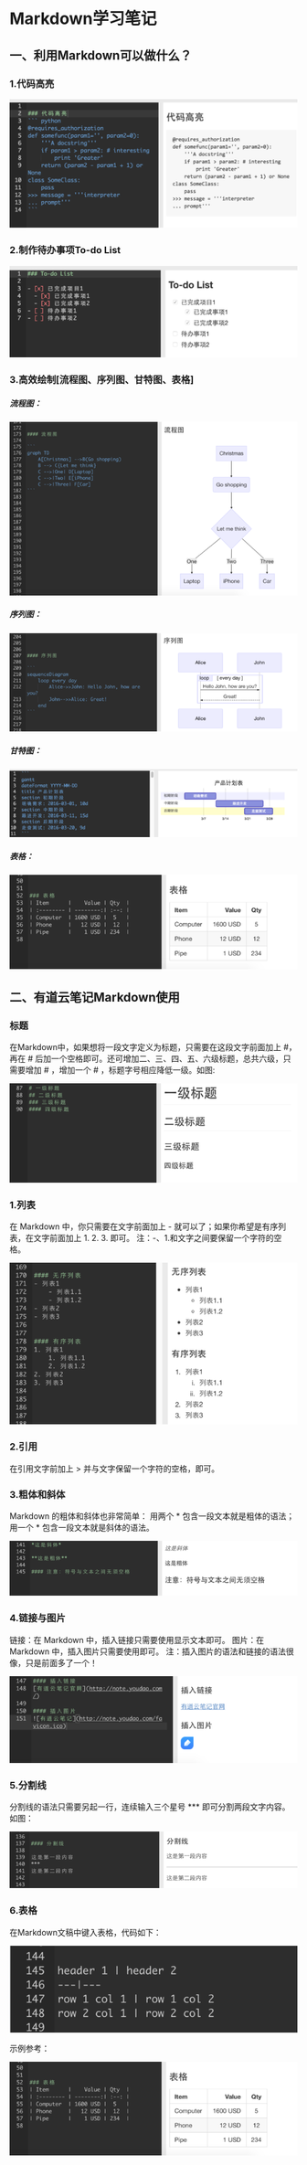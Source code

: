 # Markdown学习笔记

## 一、利用Markdown可以做什么？

### 1.代码高亮

![](./images/markdown01.png)

### 2.制作待办事项To-do List

![](./images/markdown02.png)

### 3.高效绘制[流程图、序列图、甘特图、表格]
##### 流程图：

![](./images/markdown03.png)

##### 序列图：

![](./images/markdown04.png)

##### 甘特图：

![](./images/markdown05.png)

##### 表格：

![](./images/markdown06.png)


## 二、有道云笔记Markdown使用

### 标题
在Markdown中，如果想将一段文字定义为标题，只需要在这段文字前面加上 #，再在 # 后加一个空格即可。还可增加二、三、四、五、六级标题，总共六级，只需要增加 # ，增加一个 # ，标题字号相应降低一级。如图:

![](./images/markdown07.png)

### 1.列表
在 Markdown 中，你只需要在文字前面加上 - 就可以了；如果你希望是有序列表，在文字前面加上 1. 2. 3. 即可。
注：-、1.和文字之间要保留一个字符的空格。

![](./images/markdown08.png)

### 2.引用
在引用文字前加上 > 并与文字保留一个字符的空格，即可。

### 3.粗体和斜体
Markdown 的粗体和斜体也非常简单：
用两个 * 包含一段文本就是粗体的语法；
用一个 * 包含一段文本就是斜体的语法。

![](./images/markdown09.png)

### 4.链接与图片
链接：在 Markdown 中，插入链接只需要使用显示文本即可。
图片：在 Markdown 中，插入图片只需要使用即可。
注：插入图片的语法和链接的语法很像，只是前面多了一个！

![](./images/markdown10.png)

### 5.分割线
分割线的语法只需要另起一行，连续输入三个星号 *** 即可分割两段文字内容。
如图：

![](./images/markdown11.png)

### 6.表格
在Markdown文稿中键入表格，代码如下：

![](./images/markdown12.png)

示例参考：

![](./images/markdown13.png)
